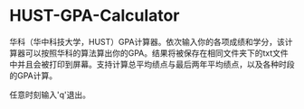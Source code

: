 # HUST-GPA-Calculator

华科（华中科技大学，HUST）GPA计算器。依次输入你的各项成绩和学分，该计算器可以按照华科的算法算出你的GPA。结果将被保存在相同文件夹下的txt文件中并且会被打印到屏幕。支持计算总平均绩点与最后两年平均绩点，以及各种时段的GPA计算。

任意时刻输入'q'退出。
